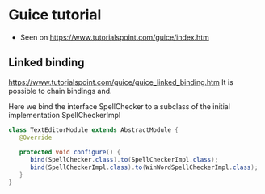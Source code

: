 # Guice tutorial
* Seen on https://www.tutorialspoint.com/guice/index.htm

## Linked binding
https://www.tutorialspoint.com/guice/guice_linked_binding.htm
It is possible to chain bindings and.

Here we bind the interface SpellChecker to a subclass
of the initial implementation SpellCheckerImpl

```java
class TextEditorModule extends AbstractModule {
   @Override
   
   protected void configure() {
      bind(SpellChecker.class).to(SpellCheckerImpl.class);
      bind(SpellCheckerImpl.class).to(WinWordSpellCheckerImpl.class);
   } 
}
```
